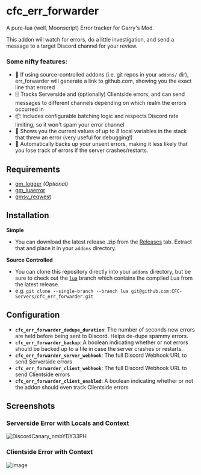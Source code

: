 # cfc_err_forwarder
A pure-lua (well, Moonscript) Error tracker for Garry's Mod.

This addon will watch for errors, do a little investigation, and send a message to a target Discord channel for your review.

### Some nifty features:
 - :brain: If using source-controlled addons (i.e. git repos in your `addons/` dir), err_forwarder will generate a link to github.com, showing you the exact line that errored
 - :file_cabinet: Tracks Serverside and (optionally) Clientside errors, and can send messages to different channels depending on which realm the errors occurred in
 - :package: Includes configurable batching logic and respects Discord rate limiting, so it won't spam your error channel
 - :mag_right: Shows you the current values of up to 8 local variables in the stack that threw an error (very useful for debugging!)
 - :floppy_disk: Automatically backs up your unsent errors, making it less likely that you lose track of errors if the server crashes/restarts.

## Requirements
 - [gm_logger](https://github.com/CFC-Servers/gm_logger) _(Optional)_
 - [gm_luaerror](https://github.com/danielga/gm_luaerror)
 - [gmsv_reqwest](https://github.com/WilliamVenner/gmsv_reqwest)


## Installation
**Simple**
 - You can download the latest release .zip from the [Releases](https://github.com/CFC-Servers/cfc_err_forwarder/releases) tab. Extract that and place it in your `addons` directory.

**Source Controlled**
 - You can clone this repository directly into your `addons` directory, but be sure to check out the [`lua`](https://github.com/CFC-Servers/cfc_err_forwarder/tree/lua) branch which contains the compiled Lua from the latest release.
 - e.g. ``` git clone --single-branch --branch lua git@github.com:CFC-Servers/cfc_err_forwarder.git ```


## Configuration
 - **`cfc_err_forwarder_dedupe_duration`**: The number of seconds new errors are held before being sent to Discord. Helps de-dupe spammy errors.
 - **`cfc_err_forwarder_backup`**: A boolean indicating whether or not errors should be backed up to a file in case the server crashes or restarts.
 - **`cfc_err_forwarder_server_webhook`**: The full Discord Webhook URL to send Serverside errors
 - **`cfc_err_forwarder_client_webhook`**: The full Discord Webhook URL to send Clientside errors
 - **`cfc_err_forwarder_client_enabled`**: A boolean indicating whether or not the addon should even track Clientside errors


## Screenshots

### Serverside Error with Locals and Context
![DiscordCanary_nmbYDY33PH](https://user-images.githubusercontent.com/7936439/188520510-709cda4d-1f30-4f15-b43a-ac6cddd0723c.png)


### Clientside Error with Context
![image](https://user-images.githubusercontent.com/7936439/188520586-fdd2f05f-c83a-458a-a7f3-8f29fa99b95f.png)
